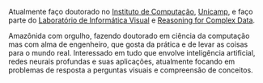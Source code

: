 Atualmente faço doutorado no [Instituto de Computação](https://ic.unicamp.br/), [Unicamp](https://www.unicamp.br/), e faço parte do [Laboratório de Informática Visual](https://liv.ic.unicamp.br/) e [Reasoning for Complex Data](https://recod.ai/).

Amazônida com orgulho, fazendo doutorado em ciência da computação mas com alma de engenheiro, que gosta da prática e de levar as coisas para o mundo real. Interessado em tudo que envolve inteligência artificial, redes neurais profundas e suas aplicações, atualmente focando em problemas de resposta a perguntas visuais e compreensão de conceitos.
